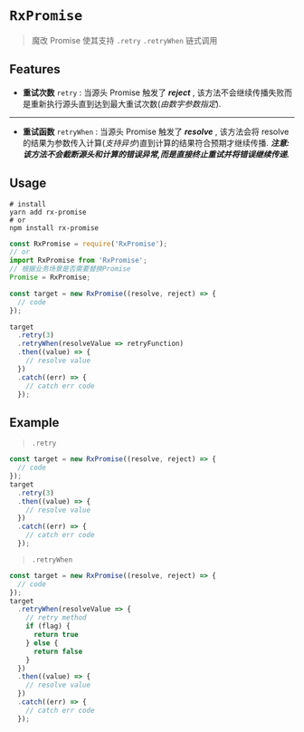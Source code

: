 # `RxPromise`

> 魔改 Promise 使其支持 `.retry` `.retryWhen` 链式调用

## Features

- **重试次数** `retry` : 当源头 Promise 触发了 **_reject_** , 该方法不会继续传播失败而是重新执行源头直到达到最大重试次数(_由数字参数指定_).

---

- **重试函数** `retryWhen` : 当源头 Promise 触发了 **_resolve_** , 该方法会将 resolve 的结果为参数传入计算(_支持异步_)直到计算的结果符合预期才继续传播. **_注意: 该方法不会截断源头和计算的错误异常,而是直接终止重试并将错误继续传递._**

## Usage

```shell
# install
yarn add rx-promise
# or
npm install rx-promise
```

```JavaScript
const RxPromise = require('RxPromise');
// or
import RxPromise from 'RxPromise';
// 根据业务场景是否需要替换Promise
Promise = RxPromise;

const target = new RxPromise((resolve, reject) => {
  // code
});

target
  .retry(3)
  .retryWhen(resolveValue => retryFunction)
  .then((value) => {
    // resolve value
  })
  .catch((err) => {
    // catch err code
  });
```

## Example

> `.retry`

```JavaScript
const target = new RxPromise((resolve, reject) => {
  // code
});
target
  .retry(3)
  .then((value) => {
    // resolve value
  })
  .catch((err) => {
    // catch err code
  });
```

> `.retryWhen`

```JavaScript
const target = new RxPromise((resolve, reject) => {
  // code
});
target
  .retryWhen(resolveValue => {
    // retry method
    if (flag) {
      return true
    } else {
      return false
    }
  })
  .then((value) => {
    // resolve value
  })
  .catch((err) => {
    // catch err code
  });
```

